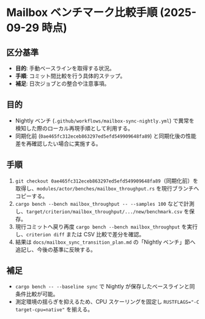 # Mailbox ベンチマーク比較手順 (2025-09-29 時点)

## 区分基準
- **目的**: 手動ベースラインを取得する状況。
- **手順**: コミット間比較を行う具体的ステップ。
- **補足**: 日次ジョブとの整合や注意事項。

## 目的
- Nightly ベンチ (`.github/workflows/mailbox-sync-nightly.yml`) で異常を検知した際のローカル再現手順として利用する。
- 同期化前 (`0ae465fc312eceb863297ed5efd549909648fa89`) と同期化後の性能差を再確認したい場合に実施する。

## 手順
1. `git checkout 0ae465fc312eceb863297ed5efd549909648fa89`（同期化前）を取得し、`modules/actor/benches/mailbox_throughput.rs` を現行ブランチへコピーする。
2. `cargo bench --bench mailbox_throughput -- --samples 100` などで計測し、`target/criterion/mailbox_throughput/.../new/benchmark.csv` を保存。
3. 現行コミットへ戻り再度 `cargo bench --bench mailbox_throughput` を実行し、`criterion diff` または CSV 比較で差分を確認。
4. 結果は `docs/mailbox_sync_transition_plan.md` の「Nightly ベンチ」節へ追記し、今後の基準に反映する。

## 補足
- `cargo bench -- --baseline sync` で Nightly が保存したベースラインと同条件比較が可能。
- 測定環境の揺らぎを抑えるため、CPU スケーリングを固定し `RUSTFLAGS="-C target-cpu=native"` を揃える。
